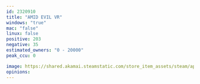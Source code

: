 ```yaml
---
id: 2320910
title: "AMID EVIL VR"
windows: "true"
mac: "false"
linux: false
positive: 203
negative: 35
estimated_owners: "0 - 20000"
peak_ccu: 0

image: https://shared.akamai.steamstatic.com/store_item_assets/steam/apps/2320910/header.jpg?t=1704405947
opinions:
---
```

